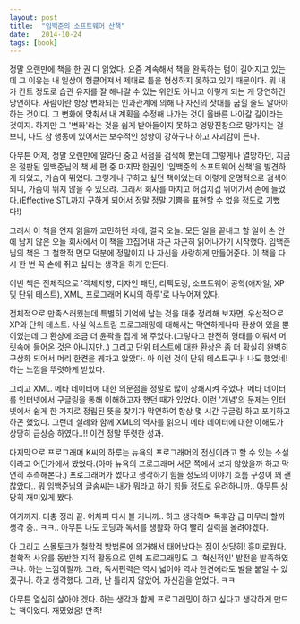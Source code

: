 ```yaml
---
layout: post
title:  "임백준의 소프트웨어 산책"
date:   2014-10-24
tags: [book]
---
```


  정말 오랜만에 책을 한 권 다 읽었다. 요즘 계속해서 책을 완독하는 텀이 길어지고 있는데 그 이유는 내 일상이 헝클어져서 제대로 틀을 형성하지 못하고 있기 때문이다. 뭐 내가 칸트 정도로 습관 유지를 잘 해나갈 수 있는 위인도 아니고 이렇게 되는 게 당연하긴 당연하다. 사람이란 항상 변화되는 인과관계에 의해 나 자신의 잣대를 굽힐 줄도 알아야 하는 것이다. 그 변화에 맞춰서 내 계획을 수정해 나가는 것이 올바른 나아갈 길이라는 것이지. 하지만 그 '변화'라는 것을 쉽게 받아들이지 못하고 엉망진창으로 망가지는 걸 보니, 나도 참 행동에 있어서는 보수적인 성향이 강하구나 하고 자괴감이 든다. 

  아무튼 어제, 정말 오랜만에 알라딘 중고 서점을 검색해 봤는데 그렇게나 열망하던, 지금은 절판된 임백준님의 책 세 편 중 마지막 한권인 '임백준의 소프트웨어 산책'을 발견하게 되었고, 가슴이 뛰었다. 그렇게나 구하고 싶던 책이었는데 이렇게 운명적으로 검색이 되니, 가슴이 뛰지 않을 수 있으랴. 그래서 회사를 마치고 허겁지겁 뛰어가서 손에 들었다.(Effective STL까지 구하게 되어서 정말 정말 기쁨을 표현할 수 없을 정도로 기뻤다!) 

  그래서 이 책을 언제 읽을까 고민하던 차에, 결국 오늘. 모든 일을 끝내고 할 일이 손 안에 남지 않은 오늘 회사에서 이 책을 끄집어내 차근 차근히 읽어나가기 시작했다. 임백준님의 책은 그 철학적 면모 덕분에 정말이지 나 자신을 사랑하게 만들어준다. 이 책을 다시 한 번 꼭 손에 쥐고 싶다는 생각을 하게 만든다. 

  이번 책은 전체적으로 '객체지향, 디자인 패턴, 리팩토링, 소프트웨어 공학(애자일, XP 및 단위 테스트), XML, 프로그래머 K씨의 하루'로 나누어져 있다. 

  전체적으로 만족스러웠는데 특별히 기억에 남는 것을 대충 정리해 보자면, 우선적으로 XP와 단위 테스트. 사실 익스트림 프로그래밍에 대해서는 막연하게나마 환상이 있을 뿐이었는데 그 환상에 조금 더 윤곽을 잡게 해 주었다.(그렇다고 완전히 형태를 이뤄서 머릿속에 들어온 것은 아니지만..) 그리고 단위 테스트에 대한 환상은 좀 더 확실히 완벽히 구상화 되어서 머리 한켠을 꿰차고 앉았다. 아 이런 것이 단위 테스트구나! 나도 했었네! 하는 느낌을 뚜렷하게 받았다. 

  그리고 XML. 메타 데이터에 대한 의문점을 정말로 많이 상쇄시켜 주었다. 메타 데이터를 인터넷에서 구글링을 통해 이해하고자 했던 때가 있었다. 이런 '개념'의 문제는 인터넷에서 쉽게 한 가지로 정립된 뜻을 찾기가 막연하여 항상 몇 시간 구글링 하고 포기하고 하곤 했었다. 그런데 실례와 함께 XML의 역사를 읽으니 메타 데이터에 대한 이해도가 상당히 급상승 하였다..!! 이건 정말 뚜렷한 성과. 

  마지막으로 프로그래머 K씨의 하루는 뉴욕의 프로그래머의 전신이라고 할 수 있는 소설이라고 어딘가에서 봤었다.(아마 뉴욕의 프로그래머 서문 쪽에서 보지 않았을까 하고 막연히 추측해본다.) 프로그래머가 썼다고 생각하기 힘들 정도의 이야기 흐름 구성이 꽤 괜찮았다.. 뭐 임백준님의 글솜씨는 내가 뭐라고 하기 힘들 정도로 유려하니까.. 아무튼 상당히 재미있게 봤다. 

  여기까지. 대충 정리 끝. 어차피 다시 볼 거니까.. 하고 생각하며 독후감 급 마무리 할까 생각 중.. ㅋㅋ.. 아무튼 나도 코딩과 독서를 생활화 하여 빨리 실력을 올려야겠다. 

  아 그리고 스몰토크가 철학적 방법론에 의거해서 태어났다는 점이 상당히! 흥미로웠다. 철학적 사유를 동반한 지적 활동으로 인해 프로그래밍도 그 '혁신적인' 발전을 발족하였구나. 하는 느낌이랄까. 그래, 독서편력은 역시 넓어야 역사 한켠에라도 발을 붙일 수 있겠구나. 하고 생각했다. 그래, 난 틀리지 않았어. 자신감을 얻었다. ㅋㅋ 

  아무튼 열심히 살아야 겠다. 하는 생각과 함께 프로그래밍이 하고 싶다고 생각하게 만드는 책이었다. 재밌었음! 만족!